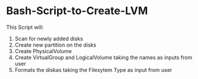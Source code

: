 # Bash-Script-to-Create-LVM
This Script will:
1. Scan for newly added disks
2. Create new partition on the disks
3. Create PhysicalVolume
4. Create VirtualGroup and LogicalVolume taking the names as inputs from user
5. Formats the diskas taking the Filesytem Type as input from user
